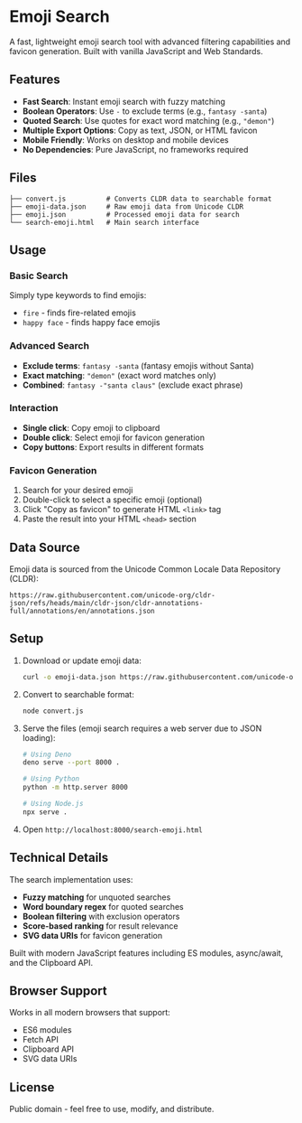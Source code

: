 # Emoji Search

A fast, lightweight emoji search tool with advanced filtering capabilities and favicon generation. Built with vanilla JavaScript and Web Standards.

## Features

- **Fast Search**: Instant emoji search with fuzzy matching
- **Boolean Operators**: Use `-` to exclude terms (e.g., `fantasy -santa`)
- **Quoted Search**: Use quotes for exact word matching (e.g., `"demon"`)
- **Multiple Export Options**: Copy as text, JSON, or HTML favicon
- **Mobile Friendly**: Works on desktop and mobile devices
- **No Dependencies**: Pure JavaScript, no frameworks required

## Files

```
├── convert.js          # Converts CLDR data to searchable format
├── emoji-data.json     # Raw emoji data from Unicode CLDR
├── emoji.json          # Processed emoji data for search
└── search-emoji.html   # Main search interface
```

## Usage

### Basic Search
Simply type keywords to find emojis:
- `fire` - finds fire-related emojis
- `happy face` - finds happy face emojis

### Advanced Search
- **Exclude terms**: `fantasy -santa` (fantasy emojis without Santa)
- **Exact matching**: `"demon"` (exact word matches only)
- **Combined**: `fantasy -"santa claus"` (exclude exact phrase)

### Interaction
- **Single click**: Copy emoji to clipboard
- **Double click**: Select emoji for favicon generation
- **Copy buttons**: Export results in different formats

### Favicon Generation
1. Search for your desired emoji
2. Double-click to select a specific emoji (optional)
3. Click "Copy as favicon" to generate HTML `<link>` tag
4. Paste the result into your HTML `<head>` section

## Data Source

Emoji data is sourced from the Unicode Common Locale Data Repository (CLDR):
```
https://raw.githubusercontent.com/unicode-org/cldr-json/refs/heads/main/cldr-json/cldr-annotations-full/annotations/en/annotations.json
```

## Setup

1. Download or update emoji data:
   ```bash
   curl -o emoji-data.json https://raw.githubusercontent.com/unicode-org/cldr-json/refs/heads/main/cldr-json/cldr-annotations-full/annotations/en/annotations.json
   ```

2. Convert to searchable format:
   ```bash
   node convert.js
   ```

3. Serve the files (emoji search requires a web server due to JSON loading):
   ```bash
   # Using Deno
   deno serve --port 8000 .
   
   # Using Python
   python -m http.server 8000
   
   # Using Node.js
   npx serve .
   ```

4. Open `http://localhost:8000/search-emoji.html`

## Technical Details

The search implementation uses:
- **Fuzzy matching** for unquoted searches
- **Word boundary regex** for quoted searches  
- **Boolean filtering** with exclusion operators
- **Score-based ranking** for result relevance
- **SVG data URIs** for favicon generation

Built with modern JavaScript features including ES modules, async/await, and the Clipboard API.

## Browser Support

Works in all modern browsers that support:
- ES6 modules
- Fetch API
- Clipboard API
- SVG data URIs

## License

Public domain - feel free to use, modify, and distribute.